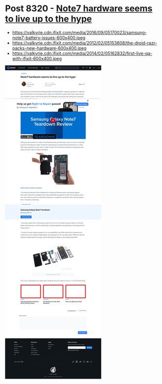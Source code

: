 # Post 8320 - [Note7 hardware seems to live up to the hype](https://www.ifixit.com/News/8320/note7-hardware-seems-to-live-up-to-the-hype)

- https://valkyrie.cdn.ifixit.com/media/2016/09/05170023/samsung-note7-battery-issues-600x400.jpeg
- https://valkyrie.cdn.ifixit.com/media/2012/02/05153608/the-droid-razr-packs-new-hardware-600x400.jpeg
- https://valkyrie.cdn.ifixit.com/media/2014/02/05162832/first-live-qa-with-ifixit-600x400.jpeg

![screencap](screenshots/12e3ab41-3043-49c5-a77b-ee3d07f20a33.png)
